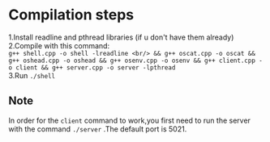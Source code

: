 # Compilation steps
1.Install readline and pthread libraries (if u don't have them already) <br/>
2.Compile with this command: <br/> ```g++ shell.cpp -o shell -lreadline <br/> && g++ oscat.cpp -o oscat && g++ oshead.cpp -o oshead && g++ osenv.cpp -o osenv && g++ client.cpp -o client && g++ server.cpp -o server -lpthread``` <br/>
3.Run ```./shell```
## Note
In order for the ```client``` command to work,you first need to run the server with the command ```./server``` .The default port is 5021.
